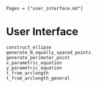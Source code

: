 ```@index
Pages = ["user_interface.md"]
```

# User Interface

```@docs
construct_ellipse
generate_N_equally_spaced_points
generate_perimeter_point
x_parametric_equation 
y_parametric_equation
t_from_arclength
t_from_arclength_general
```